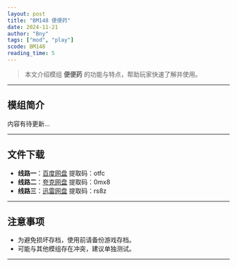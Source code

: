 ```yaml
---
layout: post
title: "BM148 便便药"
date: 2024-11-21
author: "Bny"
tags: ["mod", "play"]
scode: BM148
reading_time: 5
---
```


> 本文介绍模组 **便便药** 的功能与特点，帮助玩家快速了解并使用。

---

## 模组简介

内容有待更新...

---


## 文件下载
- **线路一**：[百度网盘](https://pan.baidu.com/s/1BAxKoOYViZE9QOq7MIVw3A?pwd=otfc)  提取码：otfc  
- **线路二**：[夸克网盘](https://pan.quark.cn/s/0c49805b885f?pwd=0mx8)  提取码：0mx8  
- **线路三**：[迅雷网盘](https://pan.xunlei.com/s/VOCCbg2eqAcAIIak7HP7nzS8A1?pwd=rs8z)  提取码：rs8z  

---

## 注意事项
- 为避免损坏存档，使用前请备份游戏存档。
- 可能与其他模组存在冲突，建议单独测试。

---

